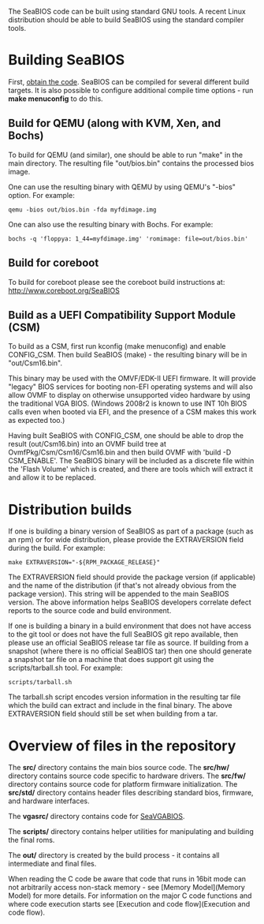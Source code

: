 The SeaBIOS code can be built using standard GNU tools. A recent Linux
distribution should be able to build SeaBIOS using the standard
compiler tools.

Building SeaBIOS
================

First, [obtain the code](Download). SeaBIOS can be compiled for
several different build targets. It is also possible to configure
additional compile time options - run **make menuconfig** to do this.

Build for QEMU (along with KVM, Xen, and Bochs)
-----------------------------------------------

To build for QEMU (and similar), one should be able to run "make" in
the main directory. The resulting file "out/bios.bin" contains the
processed bios image.

One can use the resulting binary with QEMU by using QEMU's "-bios"
option. For example:

`qemu -bios out/bios.bin -fda myfdimage.img`

One can also use the resulting binary with Bochs. For example:

`bochs -q 'floppya: 1_44=myfdimage.img' 'romimage: file=out/bios.bin'`

Build for coreboot
------------------

To build for coreboot please see the coreboot build instructions at:
<http://www.coreboot.org/SeaBIOS>

Build as a UEFI Compatibility Support Module (CSM)
--------------------------------------------------

To build as a CSM, first run kconfig (make menuconfig) and enable
CONFIG_CSM. Then build SeaBIOS (make) - the resulting binary will be
in "out/Csm16.bin".

This binary may be used with the OMVF/EDK-II UEFI firmware. It will
provide "legacy" BIOS services for booting non-EFI operating systems
and will also allow OVMF to display on otherwise unsupported video
hardware by using the traditional VGA BIOS. (Windows 2008r2 is known
to use INT 10h BIOS calls even when booted via EFI, and the presence
of a CSM makes this work as expected too.)

Having built SeaBIOS with CONFIG_CSM, one should be able to drop the
result (out/Csm16.bin) into an OVMF build tree at
OvmfPkg/Csm/Csm16/Csm16.bin and then build OVMF with 'build -D
CSM_ENABLE'. The SeaBIOS binary will be included as a discrete file
within the 'Flash Volume' which is created, and there are tools which
will extract it and allow it to be replaced.

Distribution builds
===================

If one is building a binary version of SeaBIOS as part of a package
(such as an rpm) or for wide distribution, please provide the
EXTRAVERSION field during the build. For example:

`make EXTRAVERSION="-${RPM_PACKAGE_RELEASE}"`

The EXTRAVERSION field should provide the package version (if
applicable) and the name of the distribution (if that's not already
obvious from the package version). This string will be appended to the
main SeaBIOS version. The above information helps SeaBIOS developers
correlate defect reports to the source code and build environment.

If one is building a binary in a build environment that does not have
access to the git tool or does not have the full SeaBIOS git repo
available, then please use an official SeaBIOS release tar file as
source. If building from a snapshot (where there is no official
SeaBIOS tar) then one should generate a snapshot tar file on a machine
that does support git using the scripts/tarball.sh tool. For example:

`scripts/tarball.sh`

The tarball.sh script encodes version information in the resulting tar
file which the build can extract and include in the final binary. The
above EXTRAVERSION field should still be set when building from a tar.

Overview of files in the repository
===================================

The **src/** directory contains the main bios source code. The
**src/hw/** directory contains source code specific to hardware
drivers. The **src/fw/** directory contains source code for platform
firmware initialization. The **src/std/** directory contains header
files describing standard bios, firmware, and hardware interfaces.

The **vgasrc/** directory contains code for [SeaVGABIOS](SeaVGABIOS).

The **scripts/** directory contains helper utilities for manipulating
and building the final roms.

The **out/** directory is created by the build process - it contains
all intermediate and final files.

When reading the C code be aware that code that runs in 16bit mode can
not arbitrarily access non-stack memory - see [Memory Model](Memory
Model) for more details. For information on the major C code functions
and where code execution starts see [Execution and code
flow](Execution and code flow).
